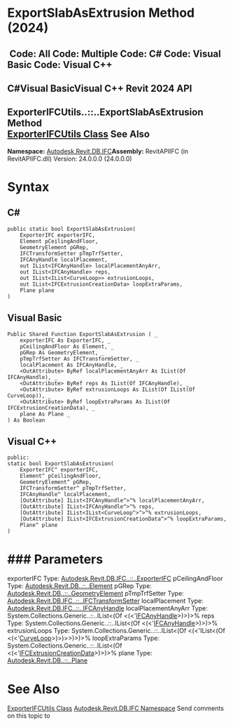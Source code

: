 # ExportSlabAsExtrusion Method (2024)

﻿
 Code: All Code: Multiple Code: C# Code: Visual Basic Code: Visual C++   
---  
C#Visual BasicVisual C++
Revit 2024 API  
---  
ExporterIFCUtils..::..ExportSlabAsExtrusion Method   
[ExporterIFCUtils Class](e0e78d67-739c-0cd6-9e3d-359e42758c93.md "ExporterIFCUtils Class") See Also  
---  
**Namespace:** [Autodesk.Revit.DB.IFC](b823fafb-1ba1-896b-4097-142c2817ce74.md "Autodesk.Revit.DB.IFC Namespace")**Assembly:** RevitAPIIFC (in RevitAPIIFC.dll) Version: 24.0.0.0 (24.0.0.0)
# Syntax
C#  
---  
```text
public static bool ExportSlabAsExtrusion(
	ExporterIFC exporterIFC,
	Element pCeilingAndFloor,
	GeometryElement pGRep,
	IFCTransformSetter pTmpTrfSetter,
	IFCAnyHandle localPlacement,
	out IList<IFCAnyHandle> localPlacementAnyArr,
	out IList<IFCAnyHandle> reps,
	out IList<IList<CurveLoop>> extrusionLoops,
	out IList<IFCExtrusionCreationData> loopExtraParams,
	Plane plane
)
```
  
Visual Basic  
---  
```text
Public Shared Function ExportSlabAsExtrusion ( _
	exporterIFC As ExporterIFC, _
	pCeilingAndFloor As Element, _
	pGRep As GeometryElement, _
	pTmpTrfSetter As IFCTransformSetter, _
	localPlacement As IFCAnyHandle, _
	<OutAttribute> ByRef localPlacementAnyArr As IList(Of IFCAnyHandle), _
	<OutAttribute> ByRef reps As IList(Of IFCAnyHandle), _
	<OutAttribute> ByRef extrusionLoops As IList(Of IList(Of CurveLoop)), _
	<OutAttribute> ByRef loopExtraParams As IList(Of IFCExtrusionCreationData), _
	plane As Plane _
) As Boolean
```
  
Visual C++  
---  
```text
public:
static bool ExportSlabAsExtrusion(
	ExporterIFC^ exporterIFC, 
	Element^ pCeilingAndFloor, 
	GeometryElement^ pGRep, 
	IFCTransformSetter^ pTmpTrfSetter, 
	IFCAnyHandle^ localPlacement, 
	[OutAttribute] IList<IFCAnyHandle^>^% localPlacementAnyArr, 
	[OutAttribute] IList<IFCAnyHandle^>^% reps, 
	[OutAttribute] IList<IList<CurveLoop^>^>^% extrusionLoops, 
	[OutAttribute] IList<IFCExtrusionCreationData^>^% loopExtraParams, 
	Plane^ plane
)
```
  
# ### Parameters
exporterIFC
    Type: [Autodesk.Revit.DB.IFC..::..ExporterIFC](c8697b81-e080-9202-14d3-ec883f951521.md "ExporterIFC Class")
pCeilingAndFloor
    Type: [Autodesk.Revit.DB..::..Element](eb16114f-69ea-f4de-0d0d-f7388b105a16.md "Element Class")
pGRep
    Type: [Autodesk.Revit.DB..::..GeometryElement](09eaeb08-58bb-8049-8925-f3a5aa846fdc.md "GeometryElement Class")
pTmpTrfSetter
    Type: [Autodesk.Revit.DB.IFC..::..IFCTransformSetter](75b9525d-3b8d-70d8-55de-a193b9eb5e76.md "IFCTransformSetter Class")
localPlacement
    Type: [Autodesk.Revit.DB.IFC..::..IFCAnyHandle](8b893943-70fa-94bf-90be-1523d516ecb3.md "IFCAnyHandle Class")
localPlacementAnyArr
    Type: System.Collections.Generic..::..IList<(Of <(<'[IFCAnyHandle](8b893943-70fa-94bf-90be-1523d516ecb3.md "IFCAnyHandle Class")>)>)>%
reps
    Type: System.Collections.Generic..::..IList<(Of <(<'[IFCAnyHandle](8b893943-70fa-94bf-90be-1523d516ecb3.md "IFCAnyHandle Class")>)>)>%
extrusionLoops
    Type: System.Collections.Generic..::..IList<(Of <(<'IList<(Of <(<'[CurveLoop](84824924-cb89-9e20-de6e-3461f429dfd6.md "CurveLoop Class")>)>)>>)>)>%
loopExtraParams
    Type: System.Collections.Generic..::..IList<(Of <(<'[IFCExtrusionCreationData](9447a335-6861-0533-6896-e6ff1fd41761.md "IFCExtrusionCreationData Class")>)>)>%
plane
    Type: [Autodesk.Revit.DB..::..Plane](6a6ee978-f114-558d-3c69-00d289aa855f.md "Plane Class")
# See Also
[ExporterIFCUtils Class](e0e78d67-739c-0cd6-9e3d-359e42758c93.md "ExporterIFCUtils Class")
[Autodesk.Revit.DB.IFC Namespace](b823fafb-1ba1-896b-4097-142c2817ce74.md "Autodesk.Revit.DB.IFC Namespace")
Send comments on this topic to 